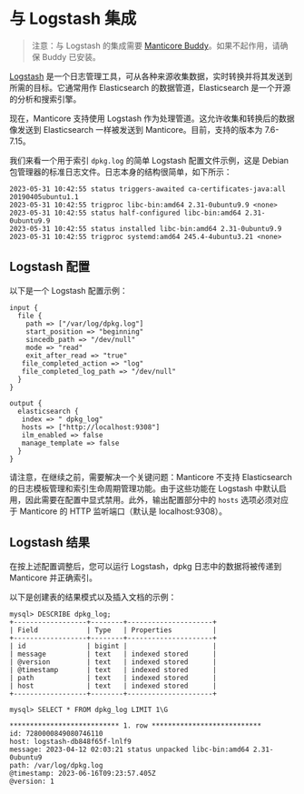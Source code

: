 # 与 Logstash 集成

> 注意：与 Logstash 的集成需要 [Manticore Buddy](../Installation/Manticore_Buddy.md)。如果不起作用，请确保 Buddy 已安装。

[Logstash](https://www.elastic.co/logstash) 是一个日志管理工具，可从各种来源收集数据，实时转换并将其发送到所需的目标。它通常用作 Elasticsearch 的数据管道，Elasticsearch 是一个开源的分析和搜索引擎。

现在，Manticore 支持使用 Logstash 作为处理管道。这允许收集和转换后的数据像发送到 Elasticsearch 一样被发送到 Manticore。目前，支持的版本为 7.6-7.15。

我们来看一个用于索引 `dpkg.log` 的简单 Logstash 配置文件示例，这是 Debian 包管理器的标准日志文件。日志本身的结构很简单，如下所示：

```
2023-05-31 10:42:55 status triggers-awaited ca-certificates-java:all 20190405ubuntu1.1
2023-05-31 10:42:55 trigproc libc-bin:amd64 2.31-0ubuntu9.9 <none>
2023-05-31 10:42:55 status half-configured libc-bin:amd64 2.31-0ubuntu9.9
2023-05-31 10:42:55 status installed libc-bin:amd64 2.31-0ubuntu9.9
2023-05-31 10:42:55 trigproc systemd:amd64 245.4-4ubuntu3.21 <none>
```

## Logstash 配置

以下是一个 Logstash 配置示例：

```
input {
  file {
    path => ["/var/log/dpkg.log"]
    start_position => "beginning"
    sincedb_path => "/dev/null"
    mode => "read"
    exit_after_read => "true"
   file_completed_action => "log"
   file_completed_log_path => "/dev/null"
  }
}

output {
  elasticsearch {
   index => " dpkg_log"
   hosts => ["http://localhost:9308"]
   ilm_enabled => false
   manage_template => false
  }
}
```

请注意，在继续之前，需要解决一个关键问题：Manticore 不支持 Elasticsearch 的日志模板管理和索引生命周期管理功能。由于这些功能在 Logstash 中默认启用，因此需要在配置中显式禁用。此外，输出配置部分中的 `hosts` 选项必须对应于 Manticore 的 HTTP 监听端口（默认是 localhost:9308）。

## Logstash 结果

在按上述配置调整后，您可以运行 Logstash，dpkg 日志中的数据将被传递到 Manticore 并正确索引。

以下是创建表的结果模式以及插入文档的示例：

```
mysql> DESCRIBE dpkg_log;
+------------------+--------+---------------------+
| Field            | Type   | Properties          |
+------------------+--------+---------------------+
| id               | bigint |                     |
| message          | text   | indexed stored      |
| @version         | text   | indexed stored      |
| @timestamp       | text   | indexed stored      |
| path             | text   | indexed stored      |
| host             | text   | indexed stored      |
+------------------+--------+---------------------+
```

```
mysql> SELECT * FROM dpkg_log LIMIT 1\G

*************************** 1. row ***************************
id: 7280000849080746110
host: logstash-db848f65f-lnlf9
message: 2023-04-12 02:03:21 status unpacked libc-bin:amd64 2.31-0ubuntu9
path: /var/log/dpkg.log
@timestamp: 2023-06-16T09:23:57.405Z
@version: 1
```
